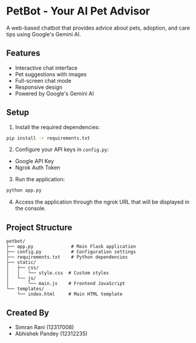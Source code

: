 # PetBot - Your AI Pet Advisor

A web-based chatbot that provides advice about pets, adoption, and care tips using Google's Gemini AI.

## Features

- Interactive chat interface
- Pet suggestions with images
- Full-screen chat mode
- Responsive design
- Powered by Google's Gemini AI

## Setup

1. Install the required dependencies:
```bash
pip install -r requirements.txt
```

2. Configure your API keys in `config.py`:
- Google API Key
- Ngrok Auth Token

3. Run the application:
```bash
python app.py
```

4. Access the application through the ngrok URL that will be displayed in the console.

## Project Structure

```
petbot/
├── app.py              # Main Flask application
├── config.py           # Configuration settings
├── requirements.txt    # Python dependencies
├── static/
│   ├── css/
│   │   └── style.css  # Custom styles
│   └── js/
│       └── main.js    # Frontend JavaScript
└── templates/
    └── index.html     # Main HTML template
```

## Created By

- Simran Rani (12317008)
- Abhishek Pandey (12312235) 